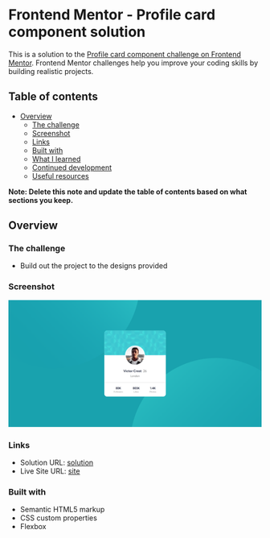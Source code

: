 # Frontend Mentor - Profile card component solution

This is a solution to the [Profile card component challenge on Frontend Mentor](https://www.frontendmentor.io/challenges/profile-card-component-cfArpWshJ). Frontend Mentor challenges help you improve your coding skills by building realistic projects. 

## Table of contents

- [Overview](#overview)
  - [The challenge](#the-challenge)
  - [Screenshot](#screenshot)
  - [Links](#links)
  - [Built with](#built-with)
  - [What I learned](#what-i-learned)
  - [Continued development](#continued-development)
  - [Useful resources](#useful-resources)


**Note: Delete this note and update the table of contents based on what sections you keep.**

## Overview

### The challenge

- Build out the project to the designs provided

### Screenshot

![](assets/images/screenshot.png)

### Links

- Solution URL: [solution](https://your-solution-url.com)
- Live Site URL: [site](https://your-live-site-url.com)


### Built with

- Semantic HTML5 markup
- CSS custom properties
- Flexbox

